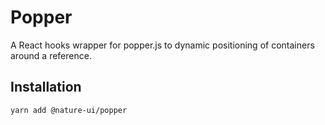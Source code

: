 # Popper

A React hooks wrapper for popper.js to dynamic positioning of containers around
a reference.

## Installation

```sh
yarn add @nature-ui/popper
```
